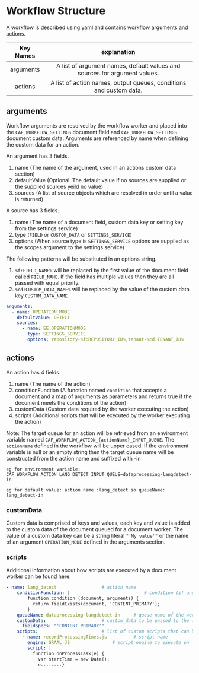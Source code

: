 # Workflow Structure

A workflow is described using yaml and contains workflow arguments and actions.


|  Key Names  |    explanation     |  
|:------------------:|:-------------------:|
| arguments | A list of argument names, default values and sources for argument values. |
| actions | A list of action names, output queues, conditions and custom data.  |

## arguments

Workflow arguments are resolved by the workflow worker and placed into the `CAF_WORKFLOW_SETTINGS` document field and `CAF_WORKFLOW_SETTINGS` document custom data. Arguments are referenced by name when defining the custom data for an action.

An argument has 3 fields.

1. name (The name of the argument, used in an actions custom data section)
2. defaultValue (Optional. The default value if no sources are supplied or the supplied sources yeild no value)
3. sources (A list of source objects which are resolved in order until a value is returned)

A source has 3 fields.

1. name (The name of a document field, custom data key or setting key from the settings service)
2. type (`FIELD` or `CUSTOM_DATA` or `SETTINGS_SERVICE`)
3. options (When source type is `SETTINGS_SERVICE` options are supplied as the scopes argument to the settings service)

The following patterns will be substituted in an options string.

1. `%f:FIELD_NAME%` will be replaced by the first value of the document field called `FIELD_NAME`. If the field has multiple values then they are all passed with equal priority.
2. `%cd:CUSTOM_DATA_NAME%` will be replaced by the value of the custom data key `CUSTOM_DATA_NAME`

```yaml
arguments:
  - name: OPERATION_MODE
    defaultValue: DETECT
    sources:
      - name: EE.OPERATIONMODE
        type: SETTINGS_SERVICE
        options: repository-%f:REPOSITORY_ID%,tenant-%cd:TENANT_ID%
```

## actions

An action has 4 fields.

1. name (The name of the action)
2. conditionFunction (A function named `condition` that accepts a document and a map of arguments as parameters and returns true if the document meets the conditions of the action)
3. customData (Custom data required by the worker executing the action) 
4. scripts (Additional scripts that will be executed by the worker executing the action)

Note: The target queue for an action will be retrieved from an environment variable named `CAF_WORKFLOW_ACTION_{actionName}_INPUT_QUEUE`. The `actionName` defined in the workflow will be upper cased. 
If the environment variable is null or an empty string then the target queue name will be constructed from the action name and suffixed with -in
 
`eg for environment variable: CAF_WORKFLOW_ACTION_LANG_DETECT_INPUT_QUEUE=dataprocessing-langdetect-in`

`eg for default value: action name :lang_detect so queueName: lang_detect-in`

### customData

Custom data is comprised of keys and values, each key and value is added to the custom data of the document queued for a document worker. The value of a custom data key can be a string literal `"'My value'"` or the name of an argument `OPERATION_MODE` defined in the arguments section.

### scripts

Additional information about how scripts are executed by a document worker can be found [here](https://github.com/CAFDataProcessing/worker-document#document-worker-event-handlers).

```yaml
- name: lang_detect					# action name					
    conditionFunction: |                           	# condition (if any) for the worker to be actioned
        function condition (document, arguments) { 
          return fieldExists(document, 'CONTENT_PRIMARY'); 
        }
    queueName: dataprocessing-langdetect-in		# queue name of the worker
    customData:						# custom_data to be passed to the worker
      fieldSpecs: "'CONTENT_PRIMARY'"
    scripts:						# list of custom scripts that can be passed to the worker
      - name: recordProcessingTimes.js			# script name
        engine: GRAAL_JS 				# script engine to execute on 
        script: |
          function onProcessTask(e) {
            var startTime = new Date();
            e........}
```
